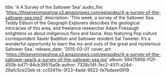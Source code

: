 title: '4 A Survey of the Saltower Sea'
audio_file: 'https://thiseveningsshow.s3.amazonaws.com/episodes/4-a-survey-of-the-saltower-sea.mp3'
description: 'This week, a survey of the Saltower Sea. Teddy Edison of the Geograph Explorers describes the geological intricacies of this area, and freelance researcher Adam Firesaugh enlightens us about indigenous flora and fauna. Also featuring Pop culture correspondent Xavier Badillion and Saltower resident Sal Tweeter. It’s a wonderful opportunity to learn the ins-and-outs of the great and mysterious Saltower Sea.'
release_date: '2015-03-01'
cover_art: 'https://thiseveningsshow.s3.amazonaws.com/episodes/4-a-survey-of-the-saltower-sea/4-a-survey-of-the-saltower-sea.jpg'
album: 59475956-f12f-450b-b471-94cb39515a0b
author: 7328c14f-7ec2-4511-a24d-29a1c5ce23eb
id: cc55411e-3f23-4add-9522-fa7bdaee0919
